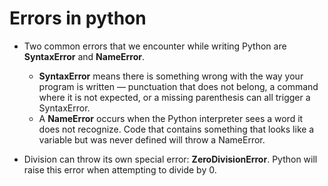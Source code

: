 
# Errors in python

- Two common errors that we encounter while writing Python are **SyntaxError** and **NameError**. 
  - **SyntaxError** means there is something wrong with the way your program is written — punctuation that does not belong, a command where it is not expected, or a missing parenthesis can all trigger a SyntaxError. 
  - A **NameError** occurs when the Python interpreter sees a word it does not recognize. Code that contains something that looks like a variable but was never defined will throw a NameError.

- Division can throw its own special error: **ZeroDivisionError**. Python will raise this error when attempting to divide by 0.